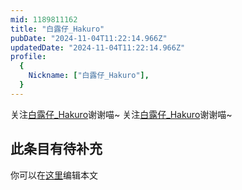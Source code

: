 ```yaml
---
mid: 1189811162
title: "白露仔_Hakuro"
pubDate: "2024-11-04T11:22:14.966Z"
updatedDate: "2024-11-04T11:22:14.966Z"
profile:
  {
    Nickname: ["白露仔_Hakuro"],
  }
---
```


关注[白露仔_Hakuro](https://space.bilibili.com/1189811162)谢谢喵~ 关注[白露仔_Hakuro](https://space.bilibili.com/1189811162)谢谢喵~

## 此条目有待补充
你可以在[这里](https://github.com/Yuhanawa/VTuber.ICU-Content/edit/master/v/白露仔_Hakuro/index.md)编辑本文

